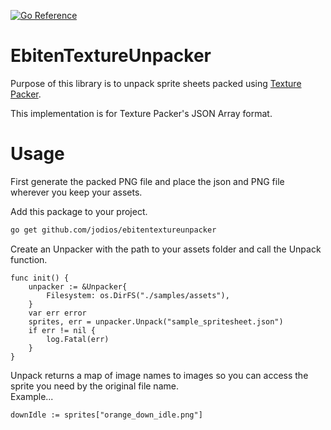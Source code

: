 [![Go Reference](https://pkg.go.dev/badge/github.com/jodios/ebitentextureunpacker.svg)](https://pkg.go.dev/github.com/jodios/ebitentextureunpacker)
# EbitenTextureUnpacker

Purpose of this library is to unpack sprite sheets packed using 
[Texture Packer](https://www.codeandweb.com/texturepacker).  
  
This implementation is for Texture Packer's JSON Array format. 

# Usage

First generate the packed PNG file and place the json and PNG file wherever you keep your assets. 

Add this package to your project.

```bash
go get github.com/jodios/ebitentextureunpacker
```

Create an Unpacker with the path to your assets folder and 
call the Unpack function.
```golangj
func init() {
	unpacker := &Unpacker{
		Filesystem: os.DirFS("./samples/assets"),
	}
	var err error
	sprites, err = unpacker.Unpack("sample_spritesheet.json")
	if err != nil {
		log.Fatal(err)
	}
}
```
Unpack returns a map of image names to images so you can access the sprite you need by the original file name.   
Example...
```golang
downIdle := sprites["orange_down_idle.png"]
```